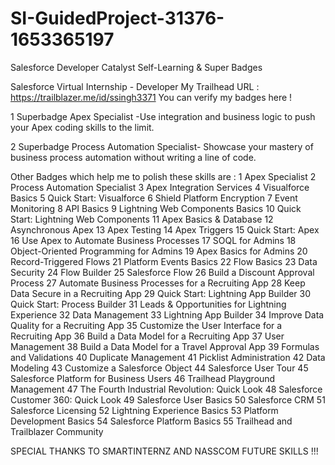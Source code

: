 # SI-GuidedProject-31376-1653365197
Salesforce Developer Catalyst Self-Learning &amp; Super Badges

Salesforce Virtual Internship - Developer
My  Trailhead URL : https://trailblazer.me/id/ssingh3371 
You can verify my badges here !

1 Superbadge
Apex Specialist -Use integration and business logic to push your Apex coding skills to the limit.

2 Superbadge
Process Automation Specialist- Showcase your mastery of business process automation without writing a line of code.


Other Badges which help me to polish these skills are :
1 Apex Specialist
2 Process Automation Specialist
3 Apex Integration Services
4 Visualforce Basics
5 Quick Start: Visualforce
6 Shield Platform Encryption
7 Event Monitoring
8 API Basics
9 Lightning Web Components Basics
10 Quick Start: Lightning Web Components
11 Apex Basics & Database
12 Asynchronous Apex
13 Apex Testing
14 Apex Triggers
15 Quick Start: Apex
16 Use Apex to Automate Business Processes
17 SOQL for Admins
18 Object-Oriented Programming for Admins
19 Apex Basics for Admins
20 Record-Triggered Flows
21 Platform Events Basics
22 Flow Basics
23 Data Security
24 Flow Builder
25 Salesforce Flow
26 Build a Discount Approval Process
27 Automate Business Processes for a Recruiting App
28 Keep Data Secure in a Recruiting App
29 Quick Start: Lightning App Builder
30 Quick Start: Process Builder
31 Leads & Opportunities for Lightning Experience
32 Data Management
33 Lightning App Builder
34 Improve Data Quality for a Recruiting App
35 Customize the User Interface for a Recruiting App
36 Build a Data Model for a Recruiting App
37 User Management
38 Build a Data Model for a Travel Approval App
39 Formulas and Validations
40 Duplicate Management
41 Picklist Administration
42 Data Modeling
43 Customize a Salesforce Object
44 Salesforce User Tour
45 Salesforce Platform for Business Users
46 Trailhead Playground Management
47 The Fourth Industrial Revolution: Quick Look
48 Salesforce Customer 360: Quick Look
49 Salesforce User Basics
50 Salesforce CRM
51 Salesforce Licensing
52 Lightning Experience Basics
53 Platform Development Basics
54 Salesforce Platform Basics
55 Trailhead and Trailblazer Community

SPECIAL THANKS TO SMARTINTERNZ AND NASSCOM FUTURE SKILLS !!!
